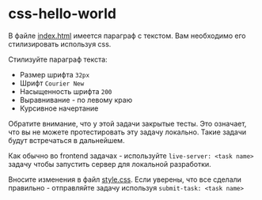 # css-hello-world

В файле [index.html](index.html) имеется параграф с текстом. Вам необходимо его стилизировать используя css.

Стилизуйте параграф текста:

- Размер шрифта `32px`
- Шрифт `Courier New`
- Насыщенность шрифта `200`
- Выравнивание - по левому краю
- Курсивное начертание

Обратите внимание, что у этой задачи закрытые тесты. Это означает, что вы не можете протестировать эту задачу локально. Такие задачи будут встречаться в дальнейшем.

Как обычно во frontend задачах - используйте `live-server: <task name>` задачу чтобы запустить сервер для локальной разработки.

Вносите изменения в файл [style.css](style.css). Если уверены, что все сделали правильно - отправляйте задачу используя `submit-task: <task name>`
